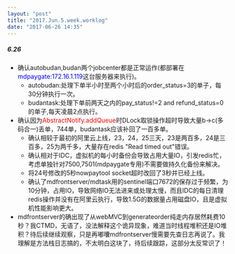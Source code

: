 ```yaml
---
layout: "post"
title: "2017.Jun.5.week.worklog"
date: "2017-06-26 14:35"
---
```

##### 6.26
  - 确认autobudan,budan两个jobcenter都是正常运作(都部署在<font color=blue>mdpaygate:172.16.1.119</font>这台服务器来执行)。
    - autobudan:处理下单半小时至两个小时后的order_status=3的单子，每30分钟执行一次。
    - budantask:处理下单前两天之内的pay_status!=2 and refund_status=0的单子,每天凌晨2点执行。
  - 确认因为<font color=red>AbstractNotify.addQueue</font>时DLock取锁操作超时导致大量b->c(多码合一)丢单，744单，budantask应该补回了一百多单。
    - 确认相较于最初的阿里云上线，23，24，25三天，23是两百多，24是三百多，25为两千多，大量存在redis "Read timed out"错误。
    - 确认相对于IDC，虚拟机的每小时备份会导致占用大量IO，引发redis忙，考虑单独针对7500,7501(mdpaygate专用)不需要做持久化备份来解决。
    - 将24号修改的5秒nowpaytool socket超时改回了3秒并已经上线。
    - 确认了mdfrontserver/mdtask用的sentinel端口7672的保存过于频繁，为10分钟，占用IO，导致网络IO无法进来或处理太慢，而且IDC的每日清理redis操作并没有在阿里云执行，导致1.5G的数据量占用磁盘IO，且是虚拟机性能影响更大。
  - mdfrontserver的确出现了从webMVC到generateorder纯走内存居然耗费10秒？我CTMD，无语了，没法解释这个诡异现象，难道当时线程堆积还是IO堆积？待后续继续观察，只是再嘟囔mdfrontserver慢需要先查日志再说了。我理解是方法栈日志搞的，不太明白这块了，待后续跟踪，这部分太反常识了！
